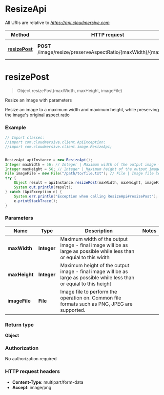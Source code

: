 # ResizeApi

All URIs are relative to *https://api.cloudmersive.com*

Method | HTTP request | Description
------------- | ------------- | -------------
[**resizePost**](ResizeApi.md#resizePost) | **POST** /image/resize/preserveAspectRatio/{maxWidth}/{maxHeight} | Resize an image with parameters


<a name="resizePost"></a>
# **resizePost**
> Object resizePost(maxWidth, maxHeight, imageFile)

Resize an image with parameters

Resize an image to a maximum width and maximum height, while preserving the image&#39;s original aspect ratio

### Example
```java
// Import classes:
//import com.cloudmersive.client.ApiException;
//import com.cloudmersive.client.image.ResizeApi;


ResizeApi apiInstance = new ResizeApi();
Integer maxWidth = 56; // Integer | Maximum width of the output image - final image will be as large as possible while less than or equial to this width
Integer maxHeight = 56; // Integer | Maximum height of the output image - final image will be as large as possible while less than or equial to this height
File imageFile = new File("/path/to/file.txt"); // File | Image file to perform the operation on.  Common file formats such as PNG, JPEG are supported.
try {
    Object result = apiInstance.resizePost(maxWidth, maxHeight, imageFile);
    System.out.println(result);
} catch (ApiException e) {
    System.err.println("Exception when calling ResizeApi#resizePost");
    e.printStackTrace();
}
```

### Parameters

Name | Type | Description  | Notes
------------- | ------------- | ------------- | -------------
 **maxWidth** | **Integer**| Maximum width of the output image - final image will be as large as possible while less than or equial to this width |
 **maxHeight** | **Integer**| Maximum height of the output image - final image will be as large as possible while less than or equial to this height |
 **imageFile** | **File**| Image file to perform the operation on.  Common file formats such as PNG, JPEG are supported. |

### Return type

**Object**

### Authorization

No authorization required

### HTTP request headers

 - **Content-Type**: multipart/form-data
 - **Accept**: image/png

